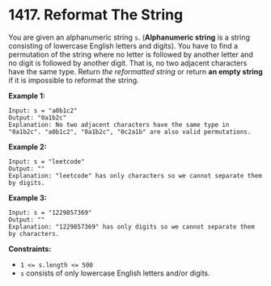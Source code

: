 # 1417. Reformat The String
You are given an alphanumeric string `s`. (**Alphanumeric string** is a string consisting of lowercase English letters and digits). You have to find a permutation of the string where no letter is followed by another letter and no digit is followed by another digit. That is, no two adjacent characters have the same type. Return *the reformatted string* or return **an empty string** if it is impossible to reformat the string.

**Example 1:**
```
Input: s = "a0b1c2"
Output: "0a1b2c"
Explanation: No two adjacent characters have the same type in "0a1b2c". "a0b1c2", "0a1b2c", "0c2a1b" are also valid permutations.
```

**Example 2:**
```
Input: s = "leetcode"
Output: ""
Explanation: "leetcode" has only characters so we cannot separate them by digits.
```

**Example 3:**
```
Input: s = "1229857369"
Output: ""
Explanation: "1229857369" has only digits so we cannot separate them by characters.
```

**Constraints:**
- `1 <= s.length <= 500`
- `s` consists of only lowercase English letters and/or digits.
